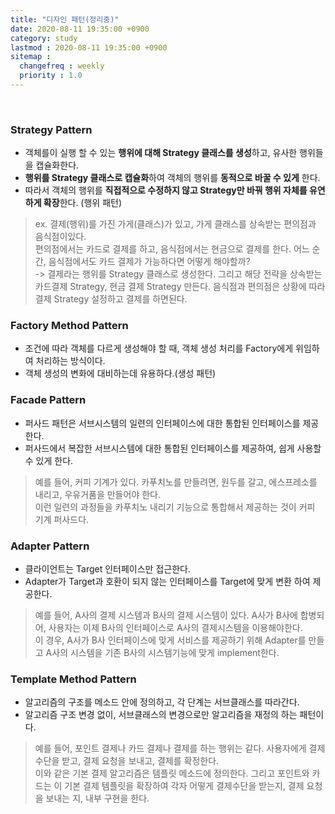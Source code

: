 ```yaml
---
title: "디자인 패턴(정리중)"
date: 2020-08-11 19:35:00 +0900
category: study
lastmod : 2020-08-11 19:35:00 +0900
sitemap :
  changefreq : weekly
  priority : 1.0
---
```


<br>

### Strategy Pattern

+ 객체를이 실행 할 수 있는 **행위에 대해 Strategy 클래스를 생성**하고, 유사한 행위들을 캡슐화한다.  
+ **행위를 Strategy 클래스로 캡슐화**하여 객체의 행위를 **동적으로 바꿀 수 있게** 한다.  
+ 따라서 객체의 행위를 **직접적으로 수정하지 않고 Strategy만 바꿔 행위 자체를 유연하게 확장**한다. (행위 패턴)

> ex. 결제(행위)를 가진 가게(클래스)가 있고, 가게 클래스를 상속받는 편의점과 음식점이있다.  
편의점에서는 카드로 결제를 하고, 음식점에서는 현금으로 결제를 한다. 어느 순간, 음식점에서도 카드 결제가 가능하다면 어떻게 해야할까?  
> -> 결제라는 행위를 Strategy 클래스로 생성한다. 그리고 해당 전략을 상속받는 카드결제 Strategy, 현금 결제 Strategy 만든다. 음식점과 편의점은 상황에 따라 결제 Strategy 설정하고 결제를 하면된다.

### Factory Method Pattern

+ 조건에 따라 객체를 다르게 생성해야 할 때, 객체 생성 처리를 Factory에게 위임하여 처리하는 방식이다.
+ 객체 생성의 변화에 대비하는데 유용하다.(생성 패턴)

### Facade Pattern

+ 퍼사드 패턴은 서브시스템의 일련의 인터페이스에 대한 통합된 인터페이스를 제공한다.
+ 퍼사드에서 복잡한 서브시스템에 대한 통합된 인터페이스를 제공하여, 쉽게 사용할 수 있게 한다.

> 예를 들어, 커피 기계가 있다. 카푸치노를 만들려면, 원두를 갈고, 에스프레소를 내리고, 우유거품을 만들어야 한다.  
이런 일련의 과정들을 카푸치노 내리기 기능으로 통합해서 제공하는 것이 커피 기계 퍼사드다.

### Adapter Pattern

+ 클라이언트는 Target 인터페이스만 접근한다. 
+ Adapter가 Target과 호환이 되지 않는 인터페이스를 Target에 맞게 변환 하여 제공한다.

> 예를 들어, A사의 결제 시스템과 B사의 결제 시스템이 있다. A사가 B사에 합병되어, 사용자는 이제 B사의 인터페이스로 A사의 결제시스템을 이용해야한다.  
이 경우, A사가 B사 인터페이스에 맞게 서비스를 제공하기 위해 Adapter를 만들고 A사의 시스템을 기존 B사의 시스템기능에 맞게 implement한다.  

### Template Method Pattern

+ 알고리즘의 구조를 메소드 안에 정의하고, 각 단계는 서브클래스를 따라간다. 
+ 알고리즘 구조 변경 없이, 서브클래스의 변경으로만 알고리즘을 재정의 하는 패턴이다.

> 예를 들어, 포인트 결제나 카드 결제나 결제를 하는 행위는 같다. 사용자에게 결제수단을 받고, 결제 요청을 보내고, 결제를 확정한다.  
> 이와 같은 기본 결제 알고리즘은 템플릿 메소드에 정의한다. 그리고 포인트와 카드는 이 기본 결제 템플릿을 확장하여 각자 어떻게 결제수단을 받는지, 결제 요청을 보내는 지, 내부 구현을 한다.
